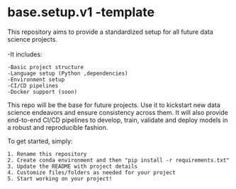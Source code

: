 # base.setup.v1 -template

This repository aims to provide a standardized setup for all future data science projects.<br><br>
-It includes:<br>

    -Basic project structure
    -Language setup (Python ,dependencies)
    -Environment setup
    -CI/CD pipelines
    -Docker support (soon)
    
    
This repo will be the base for future projects. Use it to kickstart new data science endeavors and ensure consistency across them.
It will also provide end-to-end CI/CD pipelines to develop, train, validate and deploy models in a robust and reproducible fashion.

To get started, simply: <br>

    1. Rename this repository
    2. Create conda environment and then "pip install -r requirements.txt"
    3. Update the README with project details
    4. Customize files/folders as needed for your project
    5. Start working on your project!

